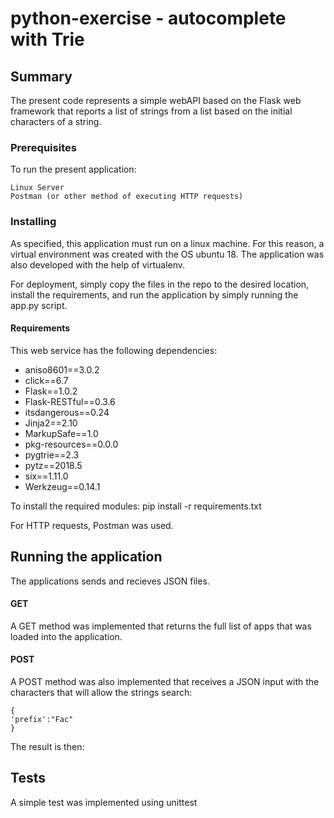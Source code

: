 # python-exercise - autocomplete with Trie

## Summary
The present code represents a simple webAPI based on the Flask web framework that reports a list of strings from a list based on the initial characters of a string.

### Prerequisites
To run the present application:
```
Linux Server
Postman (or other method of executing HTTP requests)
```

### Installing
As specified, this application must run on a linux machine. For this reason, a virtual environment was created with the OS ubuntu 18.
The application was also developed with the help of virtualenv.

For deployment, simply copy the files in the repo to the desired location, install the requirements, and run the application by simply running the app.py script.


#### Requirements
This web service has the following dependencies:

* aniso8601==3.0.2
* click==6.7
* Flask==1.0.2
* Flask-RESTful==0.3.6
* itsdangerous==0.24
* Jinja2==2.10
* MarkupSafe==1.0
* pkg-resources==0.0.0
* pygtrie==2.3
* pytz==2018.5
* six==1.11.0
* Werkzeug==0.14.1

To install the required modules:
  pip install -r requirements.txt
  
For HTTP requests, Postman was used.

## Running the application
The applications sends and recieves JSON files.

#### GET
A GET method was implemented that returns the full list of apps that was loaded into the application.

#### POST
A POST method was also implemented that receives a JSON input with the characters that will allow the strings search:

```
{
'prefix':"Fac"
}
```

The result is then:



## Tests
A simple test was implemented using unittest

